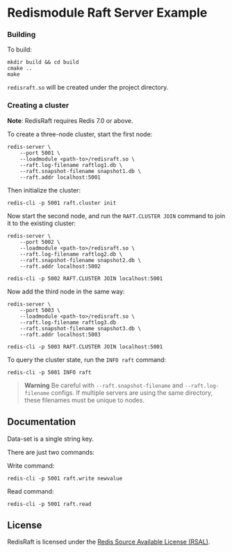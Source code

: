 # Redismodule Raft Server Example

### Building

To build:

    mkdir build && cd build
    cmake ..
    make

`redisraft.so` will be created under the project directory.

### Creating a cluster

**Note**: RedisRaft requires Redis 7.0 or above.

To create a three-node cluster, start the first node:

    redis-server \
        --port 5001 \
        --loadmodule <path-to>/redisraft.so \
        --raft.log-filename raftlog1.db \
        --raft.snapshot-filename snapshot1.db \
        --raft.addr localhost:5001

Then initialize the cluster:

    redis-cli -p 5001 raft.cluster init

Now start the second node, and run the `RAFT.CLUSTER JOIN` command to join it to the existing cluster:

    redis-server \
        --port 5002 \
        --loadmodule <path-to>/redisraft.so \
        --raft.log-filename raftlog2.db \
        --raft.snapshot-filename snapshot2.db \
        --raft.addr localhost:5002

    redis-cli -p 5002 RAFT.CLUSTER JOIN localhost:5001

Now add the third node in the same way:

    redis-server \
        --port 5003 \
        --loadmodule <path-to>/redisraft.so \
        --raft.log-filename raftlog3.db 
        --raft.snapshot-filename snapshot3.db \
        --raft.addr localhost:5003

    redis-cli -p 5003 RAFT.CLUSTER JOIN localhost:5001

To query the cluster state, run the `INFO raft` command:

    redis-cli -p 5001 INFO raft

> **Warning**
> Be careful with `--raft.snapshot-filename` and `--raft.log-filename` configs. 
> If multiple servers are using the same directory, these filenames must be unique to nodes. 

## Documentation

Data-set is a single string key.

There are just two commands:

Write command:
```
redis-cli -p 5001 raft.write newvalue
```

Read command:
```
redis-cli -p 5001 raft.read
```

## License

RedisRaft is licensed under the [Redis Source Available License (RSAL)](LICENSE.rsal).

